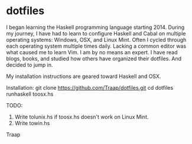 dotfiles
========
I began learning the Haskell programming language starting 2014.  During my 
journey, I have had to learn to configure Haskell and Cabal on multiple 
operating systems:  Windows, OSX, and Linux Mint.  Often I cycled through each 
operating system multiple times daily.  Lacking a common editor was what caused 
me to learn Vim.  I am by no means an expert.  I have read blogs, books, and 
studied how others have organized their dotfiles.  And decided to jump in.


My installation instructions are geared toward Haskell and OSX. 

Installation:
  git clone https://github.com/Traap/dotfiles.git
  cd dotfiles
  runhaskell toosx.hs


TODO:
1) Write tolunix.hs if toosx.hs doesn't work on Linux Mint.
2) Write towin.hs

Traap
